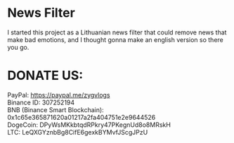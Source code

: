 # News Filter
I started this project as a Lithuanian news filter that could remove news that make bad emotions, and I thought gonna make an english version so there you go.

# DONATE US: 
PayPal: https://paypal.me/zygvlogs <br/>
Binance ID: 307252194 <br/> 
BNB (Binance Smart Blockchain): 0x1c65e365871620a01217a2fa404751e2e9644526 <br/> 
DogeCoin: DPyWsMKkbtqdRPkry47PKegnUd8o8MRskH <br/>
LTC: LeQXGYznbBg8CifE6gexkBYMvfJScgJPzU
